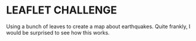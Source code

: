 # LEAFLET CHALLENGE

Using a bunch of leaves to create a map about earthquakes. Quite frankly,
 I would be surprised to see how this works.
